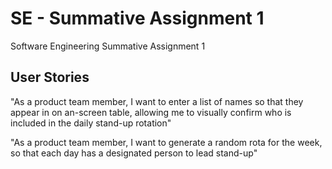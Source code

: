 # SE - Summative Assignment 1
Software Engineering Summative Assignment 1

## User Stories
"As a product team member, I want to enter a list of names so that they appear in on an-screen table, allowing me to visually confirm who is included in the daily stand-up rotation"

"As a product team member, I want to generate a random rota for the week, so that each day has a designated person to lead stand-up"
